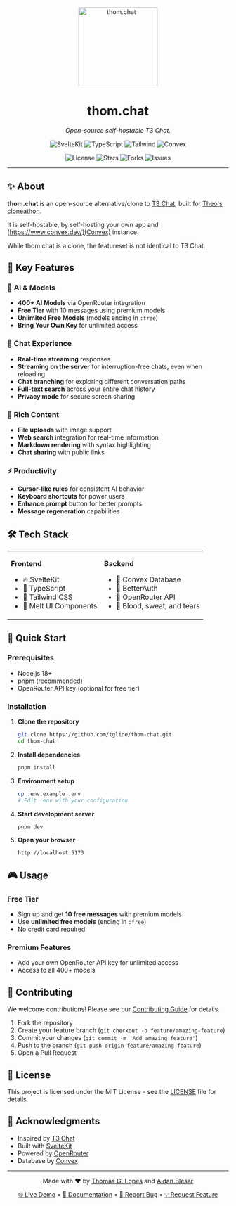 <div align="center">
  <img src="static/favicon.png" alt="thom.chat" width="180" height="180">
  <h1>thom.chat</h1>
  <p><em>Open-source self-hostable T3 Chat.</em></p>

  <p>
    <img src="https://img.shields.io/badge/SvelteKit-FF3E00?style=for-the-badge&logo=svelte&logoColor=white" alt="SvelteKit">
    <img src="https://img.shields.io/badge/TypeScript-007ACC?style=for-the-badge&logo=typescript&logoColor=white" alt="TypeScript">
    <img src="https://img.shields.io/badge/Tailwind_CSS-38B2AC?style=for-the-badge&logo=tailwind-css&logoColor=white" alt="Tailwind">
    <img src="https://img.shields.io/badge/Convex-FF6B6B?style=for-the-badge&logo=convex&logoColor=white" alt="Convex">
  </p>

  <p>
    <img src="https://img.shields.io/github/license/tglide/thom-chat?style=flat-square" alt="License">
    <img src="https://img.shields.io/github/stars/tglide/thom-chat?style=flat-square" alt="Stars">
    <img src="https://img.shields.io/github/forks/tglide/thom-chat?style=flat-square" alt="Forks">
    <img src="https://img.shields.io/github/issues/tglide/thom-chat?style=flat-square" alt="Issues">
  </p>
</div>

---

## ✨ About

**thom.chat** is an open-source alternative/clone to [T3 Chat](https://t3.chat/), built for [Theo's cloneathon](https://x.com/theo/status/1931515264497254402).

It is self-hostable, by self-hosting your own app and [https://www.convex.dev/](Convex) instance.

While thom.chat is a clone, the featureset is not identical to T3 Chat.

## 🎯 Key Features

### 🤖 **AI & Models**

- **400+ AI Models** via OpenRouter integration
- **Free Tier** with 10 messages using premium models
- **Unlimited Free Models** (models ending in `:free`)
- **Bring Your Own Key** for unlimited access

### 💬 **Chat Experience**

- **Real-time streaming** responses
- **Streaming on the server** for interruption-free chats, even when reloading
- **Chat branching** for exploring different conversation paths
- **Full-text search** across your entire chat history
- **Privacy mode** for secure screen sharing

### 📁 **Rich Content**

- **File uploads** with image support
- **Web search** integration for real-time information
- **Markdown rendering** with syntax highlighting
- **Chat sharing** with public links

### ⚡ **Productivity**

- **Cursor-like rules** for consistent AI behavior
- **Keyboard shortcuts** for power users
- **Enhance prompt** button for better prompts
- **Message regeneration** capabilities

## 🛠️ Tech Stack

<table>
<tr>
<td>

**Frontend**

- 🔥 SvelteKit
- 📝 TypeScript
- 🎨 Tailwind CSS
- 🍨 Melt UI Components

</td>
<td>

**Backend**

- 🔧 Convex Database
- 🔐 BetterAuth
- 🤖 OpenRouter API
- 🦾 Blood, sweat, and tears

</td>
</tr>
</table>

## 🚀 Quick Start

### Prerequisites

- Node.js 18+
- pnpm (recommended)
- OpenRouter API key (optional for free tier)

### Installation

1. **Clone the repository**

   ```bash
   git clone https://github.com/tglide/thom-chat.git
   cd thom-chat
   ```

2. **Install dependencies**

   ```bash
   pnpm install
   ```

3. **Environment setup**

   ```bash
   cp .env.example .env
   # Edit .env with your configuration
   ```

4. **Start development server**

   ```bash
   pnpm dev
   ```

5. **Open your browser**
   ```
   http://localhost:5173
   ```

## 🎮 Usage

### Free Tier

- Sign up and get **10 free messages** with premium models
- Use **unlimited free models** (ending in `:free`)
- No credit card required

### Premium Features

- Add your own OpenRouter API key for unlimited access
- Access to all 400+ models

## 🤝 Contributing

We welcome contributions! Please see our [Contributing Guide](CONTRIBUTING.md) for details.

1. Fork the repository
2. Create your feature branch (`git checkout -b feature/amazing-feature`)
3. Commit your changes (`git commit -m 'Add amazing feature'`)
4. Push to the branch (`git push origin feature/amazing-feature`)
5. Open a Pull Request

## 📄 License

This project is licensed under the MIT License - see the [LICENSE](LICENSE) file for details.

## 🙏 Acknowledgments

- Inspired by [T3 Chat](https://t3.chat/)
- Built with [SvelteKit](https://kit.svelte.dev/)
- Powered by [OpenRouter](https://openrouter.ai/)
- Database by [Convex](https://convex.dev/)

---

<div align="center">
  <p>Made with ❤️ by <a href="https://github.com/tglide">Thomas G. Lopes</a> and <a href="https://github.com/ieedan">Aidan Blesar</a></p>
  <p>
    <a href="https://thom.chat">🌐 Live Demo</a> •
    <a href="#-quick-start">📖 Documentation</a> •
    <a href="https://github.com/yourusername/thom-chat/issues">🐛 Report Bug</a> •
    <a href="https://github.com/yourusername/thom-chat/issues">💡 Request Feature</a>
  </p>
</div>
